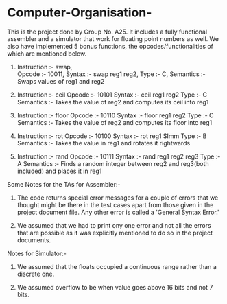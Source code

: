 # Computer-Organisation-

This is the project done by Group No. A25. It includes a fully functional assembler and a simulator that work for floating point numbers as well. We also have implemented 5 bonus functions, the opcodes/functionalities of which are mentioned below.

1)  Instruction :- swap,  
    Opcode      :- 10011,
    Syntax      :- swap reg1 reg2,
    Type        :- C,
    Semantics   :- Swaps values of reg1 and reg2

2)  Instruction :- ceil
    Opcode      :- 10101
    Syntax      :- ceil reg1 reg2
    Type        :- C
    Semantics   :- Takes the value of reg2 and computes its ceil into reg1

3)  Instruction :- floor
    Opcode      :- 10110
    Syntax      :- floor reg1 reg2
    Type        :- C
    Semantics   :- Takes the value of reg2 and computes its floor into reg1

4)  Instruction :- rot
    Opcode      :- 10100
    Syntax      :- rot reg1 $Imm
    Type        :- B
    Semantics   :- Takes the value in reg1 and rotates it rightwards

5)  Instruction :- rand
    Opcode      :- 10111
    Syntax      :- rand reg1 reg2 reg3
    Type        :- A
    Semantics   :- Finds a random integer between reg2 and reg3(both included) and places it in reg1

Some Notes for the TAs for Assembler:-

1) The code returns special error messages for a couple of errors that we thought might be there in the test cases apart from those given in the project document file. Any other error is called a 'General Syntax Error.'

2) We assumed that we had to print ony one error and not all the errors that are possible as it was explicitly mentioned to do so in the project documents.

Notes for Simulator:-

1) We assumed that the floats occupied a continuous range rather than a discrete one.

2) We assumed overflow to be when value goes above 16 bits and not 7 bits.
